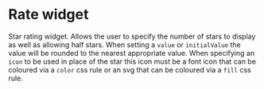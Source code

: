 # Rate widget

Star rating widget. Allows the user to specify the number of stars to display as well as allowing half stars.
When setting a `value` or `initialValue` the value will be rounded to the nearest appropriate value.
When specifying an `icon` to be used in place of the star this icon must be a font icon that can be coloured via a `color` css rule or an svg that can be coloured via a `fill` css rule.
